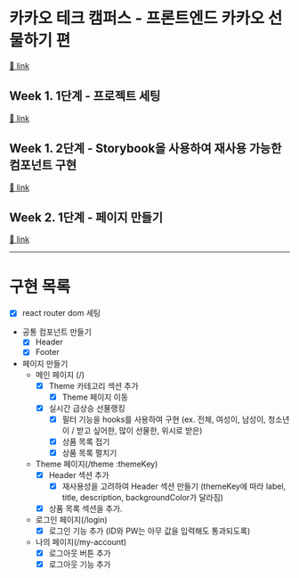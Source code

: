 # 카카오 테크 캠퍼스 - 프론트엔드 카카오 선물하기 편

[🔗 link](https://edu.nextstep.camp/s/hazAC9xa)

## Week 1. 1단계 - 프로젝트 세팅

[🔗 link](https://edu.nextstep.camp/s/hazAC9xa/ls/QzgHvzRM)

## Week 1. 2단계 - Storybook을 사용하여 재사용 가능한 컴포넌트 구현

[🔗 link](https://edu.nextstep.camp/s/hazAC9xa/ls/4wYFPW1K)

## Week 2. 1단계 - 페이지 만들기

[🔗 link](https://edu.nextstep.camp/s/hazAC9xa/ls/QzV1ncxk)

---

# 구현 목록

- [x] react router dom 세팅

- 공통 컴포넌트 만들기
	- [x] Header
	- [x] Footer

- 페이지 만들기
	- 메인 페이지 (/)
		- [x] Theme 카테고리 섹션 추가
			- [x] Theme 페이지 이동
		- [x] 실시간 급상승 선물랭킹
			- [x] 필터 기능을 hooks를 사용하여 구현 (ex. 전체, 여성이, 남성이, 청소년이 / 받고 싶어한, 많이 선물한, 위시로 받은)
			- [x] 상품 목록 접기
			- [x] 상품 목록 펼치기
	- Theme 페이지(/theme :themeKey)
		- [x] Header 섹션 추가
			- [x] 재사용성을 고려하여 Header 섹션 만들기 (themeKey에 따라 label, title, description, backgroundColor가 달라짐)
		- [x] 상품 목록 섹션을 추가.
	- 로그인 페이지(/login)
		- [x] 로그인 기능 추가 (ID와 PW는 아무 값을 입력해도 통과되도록)
	- 나의 페이지(/my-account)
		- [x] 로그아웃 버튼 추가
		- [x] 로그아웃 기능 추가
